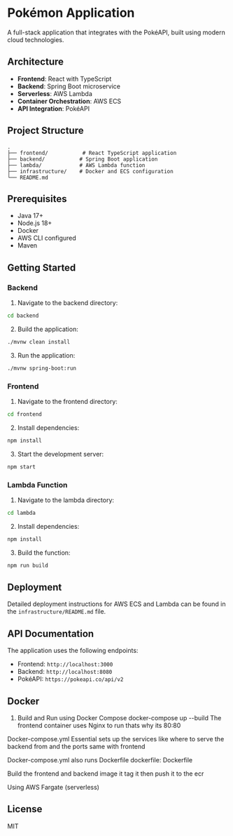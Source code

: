 # Pokémon Application

A full-stack application that integrates with the PokéAPI, built using modern cloud technologies.

## Architecture

- **Frontend**: React with TypeScript
- **Backend**: Spring Boot microservice
- **Serverless**: AWS Lambda
- **Container Orchestration**: AWS ECS
- **API Integration**: PokéAPI

## Project Structure

```
.
├── frontend/           # React TypeScript application
├── backend/           # Spring Boot application
├── lambda/            # AWS Lambda function
├── infrastructure/    # Docker and ECS configuration
└── README.md
```

## Prerequisites

- Java 17+
- Node.js 18+
- Docker
- AWS CLI configured
- Maven

## Getting Started

### Backend

1. Navigate to the backend directory:
```bash
cd backend
```

2. Build the application:
```bash
./mvnw clean install
```

3. Run the application:
```bash
./mvnw spring-boot:run
```

### Frontend

1. Navigate to the frontend directory:
```bash
cd frontend
```

2. Install dependencies:
```bash
npm install
```

3. Start the development server:
```bash
npm start
```

### Lambda Function

1. Navigate to the lambda directory:
```bash
cd lambda
```

2. Install dependencies:
```bash
npm install
```

3. Build the function:
```bash
npm run build
```

## Deployment

Detailed deployment instructions for AWS ECS and Lambda can be found in the `infrastructure/README.md` file.

## API Documentation

The application uses the following endpoints:

- Frontend: `http://localhost:3000`
- Backend: `http://localhost:8080`
- PokéAPI: `https://pokeapi.co/api/v2`


## Docker
1. Build and Run using Docker Compose
docker-compose up --build
The frontend container uses Nginx to run thats why its  80:80

Docker-compose.yml Essential sets up the services like where to serve the backend from and the ports same with frontend

Docker-compose.yml also runs Dockerfile
dockerfile: Dockerfile

Build the frontend and backend image it tag it then push it to the ecr 

Using AWS Fargate (serverless)

## License

MIT 